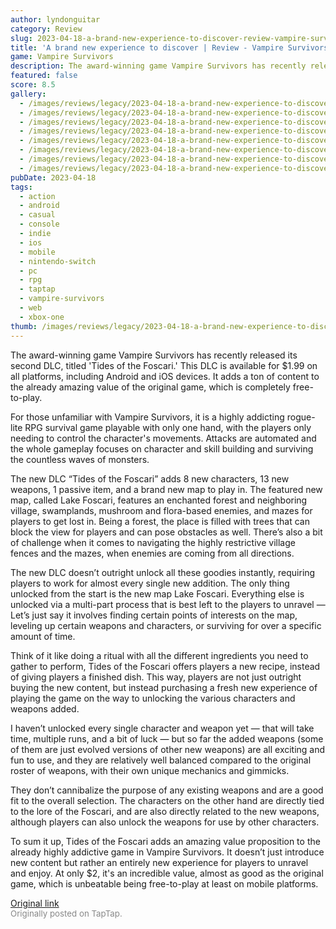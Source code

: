 ```yaml
---
author: lyndonguitar
category: Review
slug: 2023-04-18-a-brand-new-experience-to-discover-review-vampire-survivors-tides-of-the-foscari
title: 'A brand new experience to discover | Review - Vampire Survivors: Tides of the Foscari'
game: Vampire Survivors
description: The award-winning game Vampire Survivors has recently released its second DLC, titled 'Tides of the Foscari.' This DLC is available for $1.99 on all platforms, including Android and iOS devices. It adds a ton of content to the already amazing value of the original game, which is completely free-to-play.
featured: false
score: 8.5
gallery:
  - /images/reviews/legacy/2023-04-18-a-brand-new-experience-to-discover--review---vampire-survivors-tides-of-the-foscari-0.avif
  - /images/reviews/legacy/2023-04-18-a-brand-new-experience-to-discover--review---vampire-survivors-tides-of-the-foscari-1.avif
  - /images/reviews/legacy/2023-04-18-a-brand-new-experience-to-discover--review---vampire-survivors-tides-of-the-foscari-2.avif
  - /images/reviews/legacy/2023-04-18-a-brand-new-experience-to-discover--review---vampire-survivors-tides-of-the-foscari-3.avif
  - /images/reviews/legacy/2023-04-18-a-brand-new-experience-to-discover--review---vampire-survivors-tides-of-the-foscari-4.avif
  - /images/reviews/legacy/2023-04-18-a-brand-new-experience-to-discover--review---vampire-survivors-tides-of-the-foscari-5.avif
  - /images/reviews/legacy/2023-04-18-a-brand-new-experience-to-discover--review---vampire-survivors-tides-of-the-foscari-6.avif
  - /images/reviews/legacy/2023-04-18-a-brand-new-experience-to-discover--review---vampire-survivors-tides-of-the-foscari-7.avif
pubDate: 2023-04-18
tags:
  - action
  - android
  - casual
  - console
  - indie
  - ios
  - mobile
  - nintendo-switch
  - pc
  - rpg
  - taptap
  - vampire-survivors
  - web
  - xbox-one
thumb: /images/reviews/legacy/2023-04-18-a-brand-new-experience-to-discover--review---vampire-survivors-tides-of-the-foscari-0.avif
---
```


The award-winning game Vampire Survivors has recently released its second DLC, titled 'Tides of the Foscari.' This DLC is available for $1.99 on all platforms, including Android and iOS devices. It adds a ton of content to the already amazing value of the original game, which is completely free-to-play.

For those unfamiliar with Vampire Survivors, it is a highly addicting rogue-lite RPG survival game playable with only one hand, with the players only needing to control the character's movements. Attacks are automated and the whole gameplay focuses on character and skill building and surviving the countless waves of monsters.

The new DLC “Tides of the Foscari” adds 8 new characters, 13 new weapons, 1 passive item, and a brand new map to play in. The featured new map, called Lake Foscari, features an enchanted forest and neighboring village, swamplands, mushroom and flora-based enemies, and mazes for players to get lost in. Being a forest, the place is filled with trees that can block the view for players and can pose obstacles as well. There’s also a bit of challenge when it comes to navigating the highly restrictive village fences and the mazes, when enemies are coming from all directions.

The new DLC doesn’t outright unlock all these goodies instantly, requiring players to work for almost every single new addition. The only thing unlocked from the start is the new map Lake Foscari. Everything else is unlocked via a multi-part process that is best left to the players to unravel — Let’s just say it involves finding certain points of interests on the map,  leveling up certain weapons and characters, or surviving for over a specific amount of time.

Think of it like doing a ritual with all the different ingredients you need to gather to perform, Tides of the Foscari offers players a new recipe, instead of giving players a finished dish. This way, players are not just outright buying the new content, but instead purchasing a fresh new experience of playing the game on the way to unlocking the various characters and weapons added.

I haven’t unlocked every single character and weapon yet — that will take time, multiple runs, and a bit of luck — but so far the added weapons (some of them are just evolved versions of other new weapons) are all exciting and fun to use, and they are relatively well balanced compared to the original roster of weapons, with their own unique mechanics and gimmicks.

They don’t cannibalize the purpose of any existing weapons and are a good fit to the overall selection. The characters on the other hand are directly tied to the lore of the Foscari, and are also directly related to the new weapons, although players can also unlock the weapons for use by other characters.

To sum it up, Tides of the Foscari adds an amazing value proposition to the already highly addictive game in Vampire Survivors. It doesn’t just introduce new content but rather an entirely new experience for players to unravel and enjoy. At only $2, it's an incredible value, almost as good as the original game, which is unbeatable being free-to-play at least on mobile platforms.

[Original link](https://www.taptap.io/post/5160686)<br><span style="font-size: 0.95em; color: #888;">Originally posted on TapTap.</span>